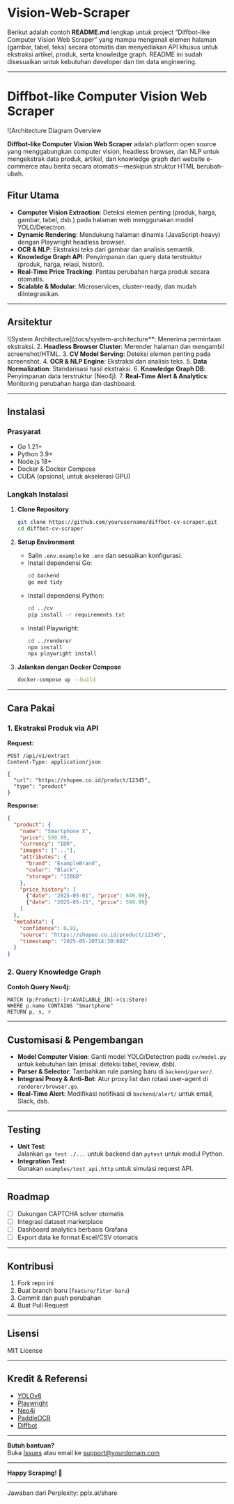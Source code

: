 # Vision-Web-Scraper
Berikut adalah contoh **README.md** lengkap untuk project “Diffbot-like Computer Vision Web Scraper” yang mampu mengenali elemen halaman (gambar, tabel, teks) secara otomatis dan menyediakan API khusus untuk ekstraksi artikel, produk, serta knowledge graph. README ini sudah disesuaikan untuk kebutuhan developer dan tim data engineering.

---

# Diffbot-like Computer Vision Web Scraper

![Architecture Diagram Overview

**Diffbot-like Computer Vision Web Scraper** adalah platform open source yang menggabungkan computer vision, headless browser, dan NLP untuk mengekstrak data produk, artikel, dan knowledge graph dari website e-commerce atau berita secara otomatis—meskipun struktur HTML berubah-ubah.

## Fitur Utama

- **Computer Vision Extraction**: Deteksi elemen penting (produk, harga, gambar, tabel, dsb.) pada halaman web menggunakan model YOLO/Detectron.
- **Dynamic Rendering**: Mendukung halaman dinamis (JavaScript-heavy) dengan Playwright headless browser.
- **OCR & NLP**: Ekstraksi teks dari gambar dan analisis semantik.
- **Knowledge Graph API**: Penyimpanan dan query data terstruktur (produk, harga, relasi, histori).
- **Real-Time Price Tracking**: Pantau perubahan harga produk secara otomatis.
- **Scalable & Modular**: Microservices, cluster-ready, dan mudah diintegrasikan.

---

## Arsitektur

![System Architecture](docs/system-architecture**: Menerima permintaan ekstraksi.
2. **Headless Browser Cluster**: Merender halaman dan mengambil screenshot/HTML.
3. **CV Model Serving**: Deteksi elemen penting pada screenshot.
4. **OCR & NLP Engine**: Ekstraksi dan analisis teks.
5. **Data Normalization**: Standarisasi hasil ekstraksi.
6. **Knowledge Graph DB**: Penyimpanan data terstruktur (Neo4j).
7. **Real-Time Alert & Analytics**: Monitoring perubahan harga dan dashboard.

---

## Instalasi

### Prasyarat

- Go 1.21+
- Python 3.9+
- Node.js 18+
- Docker & Docker Compose
- CUDA (opsional, untuk akselerasi GPU)

### Langkah Instalasi

1. **Clone Repository**
   ```bash
   git clone https://github.com/yourusername/diffbot-cv-scraper.git
   cd diffbot-cv-scraper
   ```

2. **Setup Environment**
   - Salin `.env.example` ke `.env` dan sesuaikan konfigurasi.
   - Install dependensi Go:
     ```bash
     cd backend
     go mod tidy
     ```
   - Install dependensi Python:
     ```bash
     cd ../cv
     pip install -r requirements.txt
     ```
   - Install Playwright:
     ```bash
     cd ../renderer
     npm install
     npx playwright install
     ```

3. **Jalankan dengan Docker Compose**
   ```bash
   docker-compose up --build
   ```

---

## Cara Pakai

### 1. Ekstraksi Produk via API

**Request:**
```http
POST /api/v1/extract
Content-Type: application/json

{
  "url": "https://shopee.co.id/product/12345",
  "type": "product"
}
```

**Response:**
```json
{
  "product": {
    "name": "Smartphone X",
    "price": 599.99,
    "currency": "IDR",
    "images": ["..."],
    "attributes": {
      "brand": "ExampleBrand",
      "color": "Black",
      "storage": "128GB"
    },
    "price_history": [
      {"date": "2025-05-01", "price": 649.99},
      {"date": "2025-05-15", "price": 599.99}
    ]
  },
  "metadata": {
    "confidence": 0.92,
    "source": "https://shopee.co.id/product/12345",
    "timestamp": "2025-05-20T14:30:00Z"
  }
}
```

### 2. Query Knowledge Graph

**Contoh Query Neo4j:**
```cypher
MATCH (p:Product)-[r:AVAILABLE_IN]->(s:Store)
WHERE p.name CONTAINS "Smartphone"
RETURN p, s, r
```

---

## Customisasi & Pengembangan

- **Model Computer Vision**: Ganti model YOLO/Detectron pada `cv/model.py` untuk kebutuhan lain (misal: deteksi tabel, review, dsb).
- **Parser & Selector**: Tambahkan rule parsing baru di `backend/parser/`.
- **Integrasi Proxy & Anti-Bot**: Atur proxy list dan rotasi user-agent di `renderer/browser.go`.
- **Real-Time Alert**: Modifikasi notifikasi di `backend/alert/` untuk email, Slack, dsb.

---

## Testing

- **Unit Test**:  
  Jalankan `go test ./...` untuk backend dan `pytest` untuk modul Python.
- **Integration Test**:  
  Gunakan `examples/test_api.http` untuk simulasi request API.

---

## Roadmap

- [ ] Dukungan CAPTCHA solver otomatis
- [ ] Integrasi dataset marketplace
- [ ] Dashboard analytics berbasis Grafana
- [ ] Export data ke format Excel/CSV otomatis

---

## Kontribusi

1. Fork repo ini
2. Buat branch baru (`feature/fitur-baru`)
3. Commit dan push perubahan
4. Buat Pull Request

---

## Lisensi

MIT License

---

## Kredit & Referensi

- [YOLOv8](https://github.com/ultralytics/ultralytics)
- [Playwright](https://playwright.dev/)
- [Neo4j](https://neo4j.com/)
- [PaddleOCR](https://github.com/PaddlePaddle/PaddleOCR)
- [Diffbot](https://www.diffbot.com/)

---

**Butuh bantuan?**  
Buka [Issues](https://github.com/yourusername/diffbot-cv-scraper/issues) atau email ke support@yourdomain.com

---

**Happy Scraping! 🚀**

---
Jawaban dari Perplexity: pplx.ai/share
